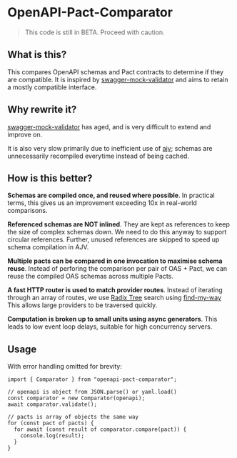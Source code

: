# OpenAPI-Pact-Comparator

> This code is still in BETA. Proceed with caution.

## What is this?

This compares OpenAPI schemas and Pact contracts to determine if they are
compatible. It is inspired by
[swagger-mock-validator](https://github.com/pactflow/swagger-mock-validator)
and aims to retain a mostly compatible interface.

## Why rewrite it?

[swagger-mock-validator](https://github.com/pactflow/swagger-mock-validator)
has aged, and is very difficult to extend and improve on.

It is also very slow primarily due to inefficient use of
[ajv](https://ajv.js.org/); schemas are unnecessarily recompiled everytime
instead of being cached.

## How is this better?

**Schemas are compiled once, and reused where possible**. In practical terms,
this gives us an improvement exceeding 10x in real-world comparisons.

**Referenced schemas are NOT inlined**. They are kept as references to keep the
size of complex schemas down. We need to do this anyway to support circular
references. Further, unused references are skipped to speed up schema
compilation in AJV.

**Multiple pacts can be compared in one invocation to maximise schema reuse**.
Instead of perforing the comparison per pair of OAS + Pact, we can reuse the
compiled OAS schemas across multiple Pacts.

**A fast HTTP router is used to match provider routes**. Instead of iterating
through an array of routes, we use [Radix
Tree](https://en.wikipedia.org/wiki/Radix_tree) search using
[find-my-way](https://github.com/delvedor/find-my-way) This allows large
providers to be traversed quickly.

**Computation is broken up to small units using async generators**. This leads
to low event loop delays, suitable for high concurrency servers.

## Usage

With error handling omitted for brevity:

```
import { Comparator } from "openapi-pact-comparator";

// openapi is object from JSON.parse() or yaml.load()
const comparator = new Comparator(openapi);
await comparator.validate();

// pacts is array of objects the same way
for (const pact of pacts) {
  for await (const result of comparator.compare(pact)) {
    console.log(result);
  }
}
```

